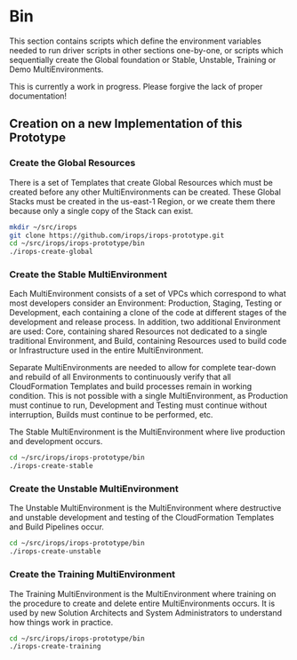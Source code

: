 # Bin

This section contains scripts which define the environment variables needed to run driver
scripts in other sections one-by-one, or scripts which sequentially create the Global 
foundation or Stable, Unstable, Training or Demo MultiEnvironments.

This is currently a work in progress. Please forgive the lack of proper documentation!

## Creation on a new Implementation of this Prototype

### Create the Global Resources

There is a set of Templates that create Global Resources which must be created before
any other MultiEnvironments can be created. These Global Stacks must be created in the
us-east-1 Region, or we create them there because only a single copy of the Stack can
exist.

```bash
mkdir ~/src/irops
git clone https://github.com/irops/irops-prototype.git
cd ~/src/irops/irops-prototype/bin
./irops-create-global
```

### Create the Stable MultiEnvironment

Each MultiEnvironment consists of a set of VPCs which correspond to what most developers
consider an Environment: Production, Staging, Testing or Development, each containing a
clone of the code at different stages of the development and release process. In addition,
two additional Environment are used: Core, containing shared Resources not dedicated to 
a single traditional Environment, and Build, containing Resources used to build code or
Infrastructure used in the entire MultiEnvironment.

Separate MultiEnvironments are needed to allow for complete tear-down and rebuild of all
Environments to continuously verify that all CloudFormation Templates and build processes
remain in working condition. This is not possible with a single MultiEnvironment, as 
Production must continue to run, Development and Testing must continue without interruption,
Builds must continue to be performed, etc.

The Stable MultiEnvironment is the MultiEnvironment where live production and development
occurs.

```bash
cd ~/src/irops/irops-prototype/bin
./irops-create-stable
```

### Create the Unstable MultiEnvironment

The Unstable MultiEnvironment is the MultiEnvironment where destructive and unstable 
development and testing of the CloudFormation Templates and Build Pipelines occur.

```bash
cd ~/src/irops/irops-prototype/bin
./irops-create-unstable
```

### Create the Training MultiEnvironment

The Training MultiEnvironment is the MultiEnvironment where training on the procedure to
create and delete entire MultiEnvironments occurs. It is used by new Solution Architects
and System Administrators to understand how things work in practice.

```bash
cd ~/src/irops/irops-prototype/bin
./irops-create-training
```
